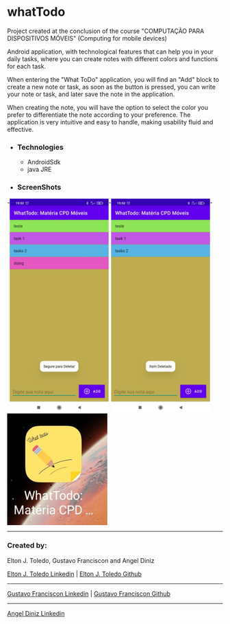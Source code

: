 # whatTodo
Project created at the conclusion of the course "COMPUTAÇÃO PARA DISPOSITIVOS MÓVEIS" (Computing for mobile devices) 

Android application, with technological features that can help you in your daily tasks, where you can create notes with different colors and functions for each task.

When entering the "What ToDo" application, you will find an "Add" block to create a new note or task, as soon as the button is pressed, you can write your note or task, and later save the note in the application.

When creating the note, you will have the option to select the color you prefer to differentiate the note according to your preference.
The application is very intuitive and easy to handle, making usability fluid and effective.

- ### Technologies
    - AndroidSdk 
    - java JRE
- ### ScreenShots
<div style="display: flex; flex-wrap: wrap">
    - <img src="images/print-select.jpeg" height="500px" title="screenshot of app"/>
    - <img src="images/print-deleted.jpeg" height="500px" title="screenshot of app"/>
    - <img src="images/print-icon.jpeg" height="260px" title="screenshot of app"/>
</div>

___
### Created by:
Elton J. Toledo, Gustavo Franciscon and Angel Diniz

[Elton J. Toledo Linkedin](HTTPS://www.linkedin.com/in/eltonjtoledo) | [Elton J. Toledo Github](https://github.com/eltonjtoledo)
___
[Gustavo Franciscon Linkedin](https://www.linkedin.com/in/gustavofranciscon-7b99121bb) | [Gustavo Franciscon Github](https://github.com/GustavoFranciscon)
___
[Angel Diniz Linkedin](https://www.linkedin.com/in/angel-d-9764a1127)
